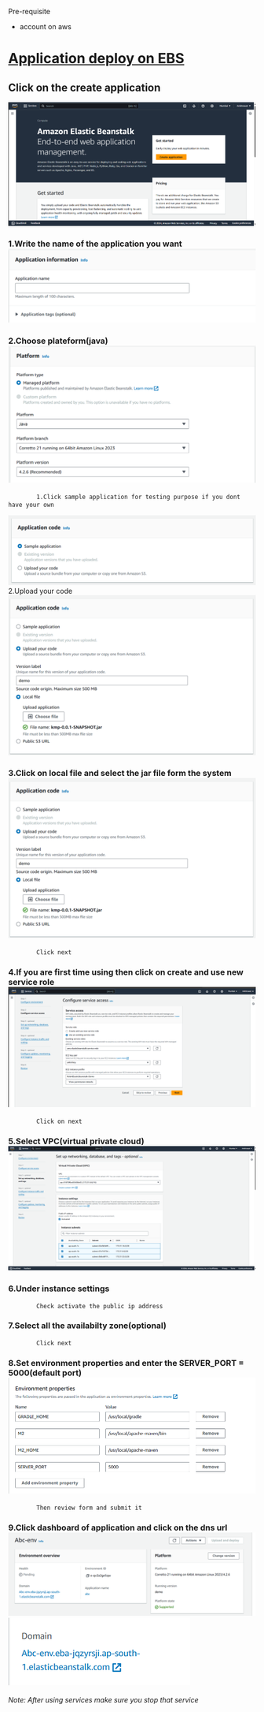 Pre-requisite
*   account on aws 

# [Application deploy on EBS](https://aws.amazon.com/ebs/?nc2=type_a)

## Click on the create application 
![.](ss-for-ebs/1.png)
###       1.Write the name of the application you want ![.](ss-for-ebs/2.png) 
###       2.Choose plateform(java) ![.](ss-for-ebs/3.png)  
            1.Click sample application for testing purpose if you dont have your own 
![.](ss-for-ebs/4(1).png) 
            2.Upload your code 
![.](ss-for-ebs/4(2).png) 
###       3.Click on local file and select the jar file form the system ![.](ss-for-ebs/4(2).png) 
            Click next
###       4.If you are first time using then click on create and use new service role ![.](ss-for-ebs/6.png) 
            Click on next
###       5.Select VPC(virtual private cloud) ![.](ss-for-ebs/7.png) 
###       6.Under instance settings 
            Check activate the public ip address
###       7.Select all the availabilty zone(optional)
            Click next
###       8.Set environment properties and enter the SERVER_PORT = 5000(default port) ![.](ss-for-ebs/8.png) 
            Then review form and submit it
###       9.Click dashboard of application and click on the dns url ![.](ss-for-ebs/9.png) ![.](ss-for-ebs/9-1.png) 

*Note: After using services make sure you stop that service*